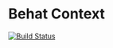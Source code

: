 # Behat Context

[![Build Status](https://travis-ci.org/electivegroup/behat-context.svg?branch=master)](https://travis-ci.org/electivegroup/behat-context)
